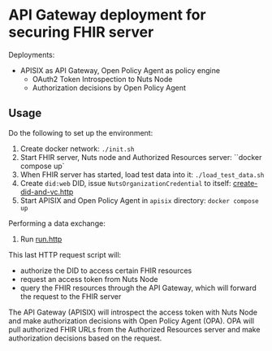# API Gateway deployment for securing FHIR server 

Deployments:
- APISIX as API Gateway, Open Policy Agent as policy engine
  - OAuth2 Token Introspection to Nuts Node
  - Authorization decisions by Open Policy Agent

## Usage

Do the following to set up the environment:
1. Create docker network: `./init.sh`
2. Start FHIR server, Nuts node and Authorized Resources server: ``docker compose up`
3. When FHIR server has started, load test data into it: `./load_test_data.sh`
4. Create `did:web` DID, issue `NutsOrganizationCredential` to itself: [create-did-and-vc.http](create-did-and-vc.http)
5. Start APISIX and Open Policy Agent in `apisix` directory: `docker compose up`

Performing a data exchange:
1. Run [run.http](run.http)

This last HTTP request script will:
- authorize the DID to access certain FHIR resources
- request an access token from Nuts Node
- query the FHIR resources through the API Gateway, which will forward the request to the FHIR server

The API Gateway (APISIX) will introspect the access token with Nuts Node and make authorization decisions with Open Policy Agent (OPA).
OPA will pull authorized FHIR URLs from the Authorized Resources server and make authorization decisions based on the request.
